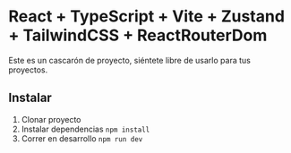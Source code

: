 # React + TypeScript + Vite + Zustand + TailwindCSS + ReactRouterDom

Este es un cascarón de proyecto, siéntete libre de usarlo para tus proyectos.


## Instalar

1. Clonar proyecto
2. Instalar dependencias ```npm install```
3. Correr en desarrollo ```npm run dev```

